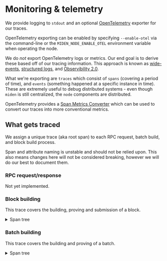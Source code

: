 # Monitoring & telemetry

We provide logging to `stdout` and an optional [OpenTelemetry](https://opentelemetry.io/) exporter for our traces.

OpenTelemetry exporting can be enabled by specifying `--enable-otel` via the command-line or the
`MIDEN_NODE_ENABLE_OTEL` environment variable when operating the node.

We do _not_ export OpenTelemetry logs or metrics. Our end goal is to derive these based off of our tracing information.
This approach is known as [wide-events](https://isburmistrov.substack.com/p/all-you-need-is-wide-events-not-metrics),
[structured logs](https://newrelic.com/blog/how-to-relic/structured-logging), and
[Observibility 2.0](https://www.honeycomb.io/blog/time-to-version-observability-signs-point-to-yes).

What we're exporting are `traces` which consist of `spans` (covering a period of time), and `events` (something happened
at a specific instance in time). These are extremely useful to debug distributed systems - even though `miden` is still
centralized, the `node` components are distributed.

OpenTelemetry provides a
[Span Metrics Converter](https://github.com/open-telemetry/opentelemetry-collector-contrib/tree/main/connector/spanmetricsconnector)
which can be used to convert our traces into more conventional metrics.

## What gets traced

We assign a unique trace (aka root span) to each RPC request, batch build, and block build process.

<div class="warning">

Span and attribute naming is unstable and should not be relied upon. This also means changes here will not be considered
breaking, however we will do our best to document them.

</div>

### RPC request/response

Not yet implemented.

### Block building

This trace covers the building, proving and submission of a block.

<details>
  <summary>Span tree</summary>

```sh
block_builder.build_block
┝━ block_builder.select_block
│  ┝━ mempool.lock
│  ┕━ mempool.select_block
┝━ block_builder.get_block_inputs
│  ┝━ block_builder.summarize_batches
│  ┕━ store.client.get_block_inputs
│     ┕━ store.rpc/GetBlockInputs
│        ┕━ store.server.get_block_inputs
│           ┝━ validate_nullifiers
│           ┝━ read_account_ids
│           ┝━ validate_notes
│           ┝━ select_block_header_by_block_num
│           ┝━ select_note_inclusion_proofs
│           ┕━ select_block_headers
┝━ block_builder.prove_block
│  ┝━ execute_program
│  ┕━ block_builder.simulate_proving
┝━ block_builder.inject_failure
┕━ block_builder.commit_block
   ┝━ store.client.apply_block
   │ ┕━ store.rpc/ApplyBlock
   │    ┕━ store.server.apply_block
   │       ┕━ apply_block
   │          ┝━ select_block_header_by_block_num
   │          ┕━ update_in_memory_structs
   ┝━ mempool.lock
   ┕━ mempool.commit_block
      ┕━ mempool.revert_expired_transactions
         ┕━ mempool.revert_transactions
```

</details>

### Batch building

This trace covers the building and proving of a batch.

<details>
  <summary>Span tree</summary>

```sh
batch_builder.build_batch
┝━ batch_builder.wait_for_available_worker
┝━ batch_builder.select_batch
│  ┝━ mempool.lock
│  ┕━ mempool.select_batch
┝━ batch_builder.get_batch_inputs
│  ┕━ store.client.get_batch_inputs
┝━ batch_builder.propose_batch
┝━ batch_builder.prove_batch
┝━ batch_builder.inject_failure
┕━ batch_builder.commit_batch
   ┝━ mempool.lock
   ┕━ mempool.commit_batch
```

## Verbosity

We log important spans and events at `info` level or higher, which is also the default log level.

Changing this level should rarely be required - let us know if you're missing information that should be at `info`.

The available log levels are `trace`, `debug`, `info` (default), `warn`, `error` which can be configured using the
`RUST_LOG` environment variable e.g.

```sh
export RUST_LOG=debug
```

The verbosity can also be specified by component (when running them as a single process):

```sh
export RUST_LOG=warn,block-producer=debug,rpc=error
```

The above would set the general level to `warn`, and the `block-producer` and `rpc` components would be overridden to
`debug` and `error` respectively. Though as mentioned, it should be unusual to do this.

## Configuration

The OpenTelemetry trace exporter is enabled by adding the `--enable-otel` flag to the node's start command:

```sh
miden-node bundled start --enable-otel
```

The exporter can be configured using environment variables as specified in the official
[documents](httpthes://opentelemetry.io/docs/specs/otel/protocol/exporter/).

<div class="warning">
Not all options are fully supported. We are limited to what the Rust OpenTelemetry implementation supports. If you have any problems please open an issue and we'll do our best to resolve it.

Note: we only support gRPC as the export protocol.

</div>

#### Example: Honeycomb configuration

This is based off Honeycomb's OpenTelemetry
[setup guide](https://docs.honeycomb.io/send-data/opentelemetry/#using-the-honeycomb-opentelemetry-endpoint).

```sh
OTEL_EXPORTER_OTLP_ENDPOINT=https://api.honeycomb.io:443 \
OTEL_EXPORTER_OTLP_HEADERS="x-honeycomb-team=your-api-key" \
miden-node bundled start --enable-otel
```

### Honeycomb queries, triggers and board examples

#### Example Queries

Here are some useful Honeycomb queries to help monitor your Miden node:

**Block building performance**:
```honeycomb
VISUALIZE
HEATMAP(duration_ms) AVG(duration_ms)
WHERE
name = "block_builder.build_block"
GROUP BY block.number
ORDER BY block.number DESC
LIMIT 100
```

**Batch processing latency**:
```honeycomb
VISUALIZE
HEATMAP(duration_ms) AVG(duration_ms) P95(duration_ms)
WHERE
name = "batch_builder.build_batch"
GROUP BY batch.id
LIMIT 100
```

**Block proving failures**:
```honeycomb
VISUALIZE
COUNT
WHERE
name = "block_builder.build_block" 
AND status = "error"
CALCULATE RATE
```

**Transaction volume by block**:
```honeycomb
VISUALIZE
MAX(transactions.count)
WHERE
name = "block_builder.build_block"
GROUP BY block.number
ORDER BY block.number DESC
LIMIT 100
```
**RPC request rate by endpoint**:
```honeycomb
VISUALIZE
COUNT
WHERE
name contains "rpc"
GROUP BY name
```

**RPC latency by endpoint**:
```honeycomb
VISUALIZE
AVG(duration_ms) P95(duration_ms)
WHERE
name contains "rpc"
GROUP BY name
```

**RPC errors by status code**:
```honeycomb
VISUALIZE
COUNT
WHERE
name contains "rpc"
GROUP BY status_code
```

#### Example Triggers

Create triggers in Honeycomb to alert you when important thresholds are crossed:

**Slow block building**:
* Query: 
```honeycomb
VISUALIZE
AVG(duration_ms)
WHERE
name = "block_builder.build_block"
```
* Trigger condition: `AVG(duration_ms) > 30000` (adjust based on your expected block time)
* Description: Alert when blocks take too long to build (more than 30 seconds on average)

**High failure rate**:
* Query: 
```honeycomb
VISUALIZE
COUNT
WHERE
name = "block_builder.build_block" AND error = true
```
* Trigger condition: `COUNT > 100 WHERE error = true`
* Description: Alert when more than 100 block builds are failing

#### Advanced investigation with BubbleUp

To identify the root cause of performance issues or errors, use Honeycomb's BubbleUp feature:

1. Create a query for a specific issue (e.g., high latency for block building)
2. Click on a specific high-latency point in the visualization
3. Use BubbleUp to see which attributes differ significantly between normal and slow operations
4. Inspect the related spans in the trace to pinpoint the exact step causing problems

This approach helps identify patterns like:
- Which types of transactions are causing slow blocks
- Which specific operations within block/batch processing take the most time
- Correlations between resource usage and performance
- Common patterns in error cases
